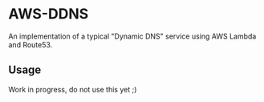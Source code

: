 # AWS-DDNS
An implementation of a typical "Dynamic DNS" service using AWS Lambda and Route53.

## Usage
Work in progress, do not use this yet ;)